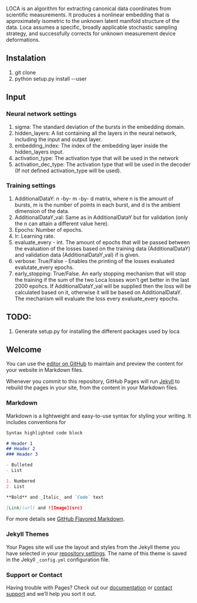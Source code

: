 LOCA is an algorithm for extracting canonical data coordinates from scientific measurements. It produces a nonlinear embedding that is approximately isometric to the unknown latent manifold structure of the data. Loca assumes a specific, broadly applicable stochastic sampling strategy, and successfully corrects for unknown measurement device deformations. 

## Instalation
1. git clone
2. python setup.py install --user

## Input
### Neural network settings
1. sigma: The standard deviation of the bursts in the embedding domain.
2. hidden_layers: A list containing all the layers in the neural network, including the input and output layer.
3. embedding_index: The index of the embedding layer inside the hidden_layers input.
4. activation_type: The activation type that will be used in the network
5. activation_dec_type: The activation type that will be used in the decoder (If not defined activation_type will be used).


### Training settings
1. AdditionalDataY: n -by- m -by- d matrix, where n is the amount of bursts, m is the number of points in each burst, and d is the ambient dimension of the data.
2. AdditionalDataY_val: Same as in AdditionalDataY but for validation (only the n can attain a different value here).
3. Epochs: Number of epochs.
4. lr: Learning rate.
5. evaluate_every - int. The amount of epochs that will be passed between the evaluation of the losses based on the training data (AdditionalDataY) and validation data (AdditionalDataY_val) if is given.
5. verbose: True/False - Enables the printing of the losses evaluated evalutate_every epochs.
6. early_stopping: True/False. An early stopping mechanism that will stop the training if the sum of the two Loca losses won't get better in the last 2000 epohcs. If AdditionalDataY_val will be supplied then the loss will be calculated based on it, otherwise it will be based on AdditionalDataY. The mechanism will evaluate the loss every evaluate_every epochs.



## TODO:
1. Generate setup.py for installing the different packages used by loca




## Welcome 

You can use the [editor on GitHub](https://github.com/Manuel83/sample/edit/master/index.md) to maintain and preview the content for your website in Markdown files.

Whenever you commit to this repository, GitHub Pages will run [Jekyll](https://jekyllrb.com/) to rebuild the pages in your site, from the content in your Markdown files.

### Markdown

Markdown is a lightweight and easy-to-use syntax for styling your writing. It includes conventions for

```markdown
Syntax highlighted code block

# Header 1
## Header 2
### Header 3

- Bulleted
- List

1. Numbered
2. List

**Bold** and _Italic_ and `Code` text

[Link](url) and ![Image](src)
```

For more details see [GitHub Flavored Markdown](https://guides.github.com/features/mastering-markdown/).

### Jekyll Themes

Your Pages site will use the layout and styles from the Jekyll theme you have selected in your [repository settings](https://github.com/Manuel83/sample/settings). The name of this theme is saved in the Jekyll `_config.yml` configuration file.

### Support or Contact

Having trouble with Pages? Check out our [documentation](https://help.github.com/categories/github-pages-basics/) or [contact support](https://github.com/contact) and we’ll help you sort it out.


